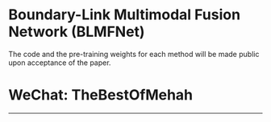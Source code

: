 # Boundary-Link Multimodal Fusion Network (BLMFNet)

The code and the pre-training weights for each method will be made public upon acceptance of the paper.

# **WeChat: TheBestOfMehah**


___________


